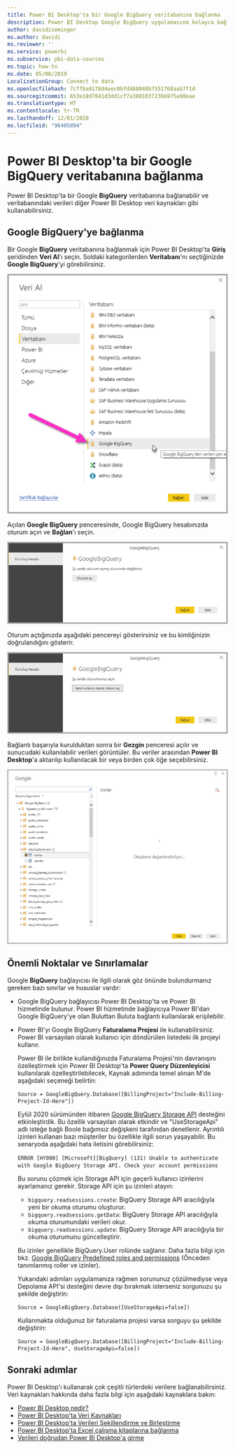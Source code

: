 ```yaml
---
title: Power BI Desktop'ta bir Google BigQuery veritabanına bağlanma
description: Power BI Desktop Google BigQuery uygulamasına kolayca bağlanın ve uygulamayı kullanın
author: davidiseminger
ms.author: davidi
ms.reviewer: ''
ms.service: powerbi
ms.subservice: pbi-data-sources
ms.topic: how-to
ms.date: 05/08/2019
LocalizationGroup: Connect to data
ms.openlocfilehash: 7cffba9178d4eec0bfd468040b7551768aab7f1d
ms.sourcegitcommit: 653e18d7041d3dd1cf7a38010372366975a98eae
ms.translationtype: HT
ms.contentlocale: tr-TR
ms.lasthandoff: 12/01/2020
ms.locfileid: "96405894"
---
```

# <a name="connect-to-a-google-bigquery-database-in-power-bi-desktop"></a>Power BI Desktop'ta bir Google BigQuery veritabanına bağlanma
Power BI Desktop'ta bir Google **BigQuery** veritabanına bağlanabilir ve veritabanındaki verileri diğer Power BI Desktop veri kaynakları gibi kullanabilirsiniz.

## <a name="connect-to-google-bigquery"></a>Google BigQuery'ye bağlanma
Bir Google **BigQuery** veritabanına bağlanmak için Power BI Desktop'ta **Giriş** şeridinden **Veri Al**'ı seçin. Soldaki kategorilerden **Veritabanı**'nı seçtiğinizde **Google BigQuery**'yi görebilirsiniz.

![Google BigQuery için Veri Al iletişim kutusu](media/desktop-connect-bigquery/connect_bigquery_01.png)

Açılan **Google BigQuery** penceresinde, Google BigQuery hesabınızda oturum açın ve **Bağlan**'ı seçin.

![Google BigQuery'de oturum açma](media/desktop-connect-bigquery/connect_bigquery_02.png)

Oturum açtığınızda aşağıdaki pencereyi gösterirsiniz ve bu kimliğinizin doğrulandığını gösterir. 

![Google'da oturum açıldı](media/desktop-connect-bigquery/connect_bigquery_02b.png)

Bağlantı başarıyla kurulduktan sonra bir **Gezgin** penceresi açılır ve sunucudaki kullanılabilir verileri görüntüler. Bu veriler arasından **Power BI Desktop**'a aktarılıp kullanılacak bir veya birden çok öğe seçebilirsiniz.

![Google BigQuery verileri](media/desktop-connect-bigquery/connect_bigquery_03.png)

## <a name="considerations-and-limitations"></a>Önemli Noktalar ve Sınırlamalar
Google **BigQuery** bağlayıcısı ile ilgili olarak göz önünde bulundurmanız gereken bazı sınırlar ve hususlar vardır:

* Google BigQuery bağlayıcısı Power BI Desktop'ta ve Power BI hizmetinde bulunur. Power BI hizmetinde bağlayıcıya Power BI'dan Google BigQuery'ye olan Buluttan Buluta bağlantı kullanılarak erişilebilir.

* Power BI'yı Google BigQuery **Faturalama Projesi** ile kullanabilirsiniz. Power BI varsayılan olarak kullanıcı için döndürülen listedeki ilk projeyi kullanır. 

  Power BI ile birlikte kullandığınızda Faturalama Projesi'nin davranışını özelleştirmek için Power BI Desktop'ta **Power Query Düzenleyicisi** kullanılarak özelleştirilebilecek, Kaynak adımında temel alınan M'de aşağıdaki seçeneği belirtin:

  ```
  Source = GoogleBigQuery.Database([BillingProject="Include-Billing-Project-Id-Here"])
  ```

  Eylül 2020 sürümünden itibaren [Google BigQuery Storage API](https://cloud.google.com/bigquery/docs/reference/storage) desteğini etkinleştirdik. Bu özellik varsayılan olarak etkindir ve "UseStorageApi" adlı isteğe bağlı Boole bağımsız değişkeni tarafından denetlenir. Ayrıntılı izinleri kullanan bazı müşteriler bu özellikle ilgili sorun yaşayabilir. Bu senaryoda aşağıdaki hata iletisini görebilirsiniz:

  `ERROR [HY000] [Microsoft][BigQuery] (131) Unable to authenticate with Google BigQuery Storage API. Check your account permissions`

  Bu sorunu çözmek için Storage API için geçerli kullanıcı izinlerini ayarlamanız gerekir. Storage API için şu izinleri atayın:

  - `bigquery.readsessions.create`: BigQuery Storage API aracılığıyla yeni bir okuma oturumu oluşturur.
  - `bigquery.readsessions.getData`: BigQuery Storage API aracılığıyla okuma oturumundaki verileri okur.
  - `bigquery.readsessions.update`: BigQuery Storage API aracılığıyla bir okuma oturumunu güncelleştirir.

  Bu izinler genellikle BigQuery.User rolünde sağlanır. Daha fazla bilgi için bkz. [Google BigQuery Predefined roles and permissions](https://cloud.google.com/bigquery/docs/access-control) (Önceden tanımlanmış roller ve izinler).
  
  Yukarıdaki adımları uygulamanıza rağmen sorununuz çözülmediyse veya Depolama API'si desteğini devre dışı bırakmak isterseniz sorgunuzu şu şekilde değiştirin:
  ```
  Source = GoogleBigQuery.Database([UseStorageApi=false])
  ```
  Kullanmakta olduğunuz bir faturalama projesi varsa sorguyu şu şekilde değiştirin:
  ```
  Source = GoogleBigQuery.Database([BillingProject="Include-Billing-Project-Id-Here", UseStorageApi=false])
  ```

## <a name="next-steps"></a>Sonraki adımlar
Power BI Desktop'ı kullanarak çok çeşitli türlerdeki verilere bağlanabilirsiniz. Veri kaynakları hakkında daha fazla bilgi için aşağıdaki kaynaklara bakın:

* [Power BI Desktop nedir?](../fundamentals/desktop-what-is-desktop.md)
* [Power BI Desktop'ta Veri Kaynakları](desktop-data-sources.md)
* [Power BI Desktop'ta Verileri Şekillendirme ve Birleştirme](desktop-shape-and-combine-data.md)
* [Power BI Desktop'ta Excel çalışma kitaplarına bağlanma](desktop-connect-excel.md)   
* [Verileri doğrudan Power BI Desktop'a girme](desktop-enter-data-directly-into-desktop.md)   
